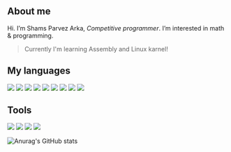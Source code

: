 ## About me
Hi. I’m Shams Parvez Arka, *Competitive programmer*. I’m interested in math & programming.
> Currently I'm learning Assembly and Linux karnel!


## My languages
<span><img src="https://img.icons8.com/color/50/000000/c-programming.png"/></span>
<span><img src="https://img.icons8.com/color/50/000000/c-plus-plus-logo.png"/></span>
<span><img src="https://img.icons8.com/color/50/000000/python--v1.png"/></span>
<span><img src="https://img.icons8.com/color/57/000000/java-coffee-cup-logo.png"/></span>
<span><img src="https://img.icons8.com/plasticine/57/000000/bash.png"/></span>
<span><img src="https://img.icons8.com/external-tal-revivo-color-tal-revivo/48/null/external-lua-is-a-lightweight-multi-paradigm-programming-language-logo-color-tal-revivo.png"/></span>
<span><img src="https://img.icons8.com/color/48/null/javascript--v1.png"/></span>
<span><img src="https://img.icons8.com/color/50/000000/html-5--v1.png"></span>
<span><img src="https://img.icons8.com/color/50/000000/css3.png"></span>

## Tools
<span><img src="https://img.icons8.com/color/48/null/linux--v1.png"/></span>
<span><img src="https://img.icons8.com/external-tal-revivo-color-tal-revivo/48/null/external-vim-a-highly-configurable-text-editor-for-efficiently-creating-and-changing-any-kind-of-text-logo-color-tal-revivo.png"/></span>
<span><img src="https://img.icons8.com/fluency/48/null/gimp.png"/></span>
<span><img src="https://img.icons8.com/fluency/48/null/blender-3d.png"/></span>

<p style="text-align: center;">
  
![Anurag's GitHub stats](https://github-readme-stats.vercel.app/api?username=ShamsParvezArka&show_icons=true&theme=transparent)

</p>

<!---
ShamsParvezArka/ShamsParvezArka is a ✨ special ✨ repository because its `README.md` (this file) appears on your GitHub profile.
You can click the Preview link to take a look at your changes.
--->
